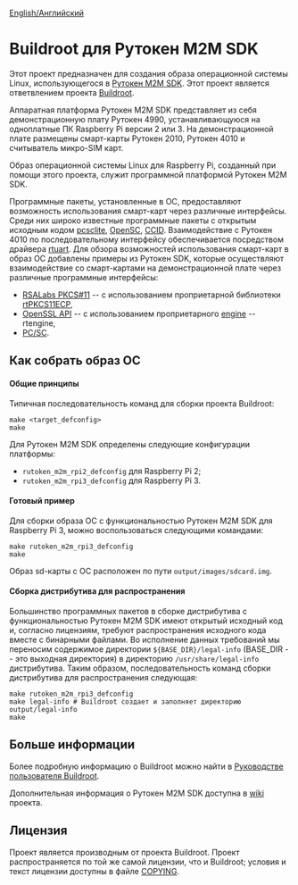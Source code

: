 [English/Английский](README_EN.rutoken.md)

# Buildroot для Рутокен M2M SDK 

Этот проект предназначен для создания образа операционной системы Linux, использующегося в [Рутокен M2M SDK](https://www.rutoken.ru/products/all/rutoken-m2m/). Этот проект является ответвлением проекта [Buildroot](https://buildroot.org/).

Аппаратная платформа Рутокен M2M SDK представляет из себя демонстрационную плату Рутокен 4990, устанавливающуюся на одноплатные ПК Raspberry Pi версии 2 или 3. На демонстрационной плате размещены смарт-карты Рутокен 2010, Рутокен 4010 и считыватель микро-SIM карт.

Образ операционной системы Linux для Raspberry Pi, созданный при помощи этого проекта, служит программной платформой Рутокен M2M SDK.

Программные пакеты, установленные в ОС, предоставляют возможность использования смарт-карт через различные интерфейсы. Среди них широко известные программные пакеты с открытым исходным кодом [pcsclite](https://pcsclite.apdu.fr/), [OpenSC](https://github.com/OpenSC/OpenSC), [CCID](https://ccid.apdu.fr/). Взаимодействие с Рутокен 4010 по последовательному интерфейсу обеспечивается посредством драйвера [rtuart](https://github.com/AktivCo/rtuart). Для обзора возможностей использования смарт-карт в образ ОС добавлены примеры из Рутокен SDK, которые осуществляют взаимодействие со смарт-картами на демонстрационной плате через различные программные интерфейсы: 
* [RSALabs PKCS#11](https://dev.rutoken.ru/display/PUB/PKCS%2311) -- с использованием проприетарной библиотеки [rtPKCS11ECP](https://www.rutoken.ru/support/download/pkcs/), 
* [OpenSSL API](https://www.openssl.org/docs/manmaster/man3/) -- с использованием проприетарного [engine](https://github.com/openssl/openssl/blob/OpenSSL_1_1_1e/README.ENGINE) -- rtengine,
* [PC/SC](https://pcsclite.apdu.fr/api/group__API.html).

## Как собрать образ ОС

#### Общие принципы

Типичная последовательность команд для сборки проекта Buildroot:

```
make <target_defconfig>
make
```

Для Рутокен M2M SDK определены следующие конфигурации платформы:
* `rutoken_m2m_rpi2_defconfig` для Raspberry Pi 2;
* `rutoken_m2m_rpi3_defconfig` для Raspberry Pi 3.

#### Готовый пример

Для сборки образа ОС с функциональностью Рутокен M2M SDK для Raspberry Pi 3, можно воспользоваться следующими командами:

```
make rutoken_m2m_rpi3_defconfig
make
```

Образ sd-карты с ОС расположен по пути `output/images/sdcard.img`.

#### Сборка дистрибутива для распространения

Большинство программных пакетов в сборке дистрибутива с функциональностью Рутокен M2M SDK имеют открытый исходный код и, согласно лицензиям, требуют распространения исходного кода вместе с бинарными файлами. Во исполнение данных требований мы переносим содержимое директории `${BASE_DIR}/legal-info` (BASE_DIR -- это выходная директория) в директорию `/usr/share/legal-info` дистрибутива. Таким образом, последовательность команд сборки дистрибутива для распространения следующая:

```
make rutoken_m2m_rpi3_defconfig
make legal-info # Buildroot создает и заполняет директорию output/legal-info
make
```

## Больше информации

Более подробную информацию о Buildroot можно найти в [Руководстве пользователя Buildroot](https://buildroot.org/downloads/manual/manual.html).

Дополнительная информация о Рутокен M2M SDK доступна в [wiki](http://github.ru/AktivCo/rutoken-m2m-sdk-buildroot/wiki) проекта.

## Лицензия

Проект является производным от проекта Buildroot. Проект распространяется по той же самой лицензии,
что и Buildroot; условия и текст лицензии доступны в файле [COPYING](COPYING).